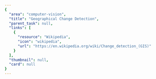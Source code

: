 ```yaml
---
{
  "area": "computer-vision",
  "title": "Geographical Change Detection",
  "parent_task": null,
  "links": [
    {
      "resource": "Wikipedia",
      "icon": "wikipedia",
      "url": "https://en.wikipedia.org/wiki/Change_detection_(GIS)"
    }
  ],
  "thumbnail": null,
  "card": null
}
---
```



